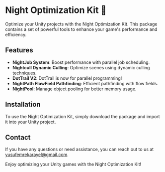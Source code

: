 # Night Optimization Kit 🌟

Optimize your Unity projects with the Night Optimization Kit. This package contains a set of powerful tools to enhance your game's performance and efficiency.

## Features

- **NightJob System**: Boost performance with parallel job scheduling.
- **Nightcull Dynamic Culling**: Optimize scenes using dynamic culling techniques.
- **DotTrail V2**: DotTrail is now for parallel programming!
- **NightPath FlowField Pathfinding**: Efficient pathfinding with flow fields.
- **NightPool**: Manage object pooling for better memory usage.

## Installation

To use the Night Optimization Kit, simply download the package and import it into your Unity project.

## Contact

If you have any questions or need assistance, you can reach out to us at [yusufemrekarayel@gmail.com](mailto:yusufemrekarayel@gmail.com).

Enjoy optimizing your Unity games with the Night Optimization Kit!
